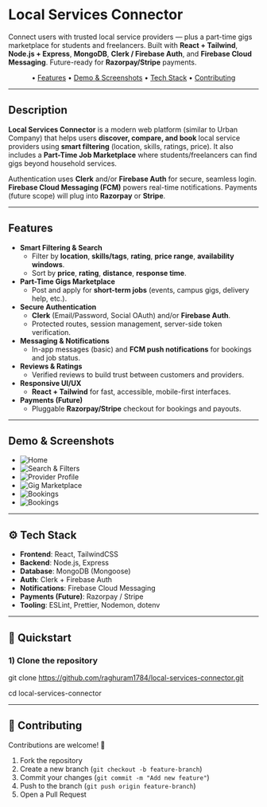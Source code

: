 # Local Services Connector

Connect users with trusted local service providers — plus a part-time gigs marketplace for students and freelancers. Built with **React + Tailwind**, **Node.js + Express**, **MongoDB**, **Clerk / Firebase Auth**, and **Firebase Cloud Messaging**. Future-ready for **Razorpay/Stripe** payments.

<p align="center">
  • <a href="#features">Features</a> •
  <a href="#demo--screenshots">Demo & Screenshots</a> •
  <a href="#tech-stack">Tech Stack</a> •
  <a href="#contributing">Contributing</a> 
</p>

---

## Description

**Local Services Connector** is a modern web platform (similar to Urban Company) that helps users **discover, compare, and book** local service providers using **smart filtering** (location, skills, ratings, price). It also includes a **Part-Time Job Marketplace** where students/freelancers can find gigs beyond household services.

Authentication uses **Clerk** and/or **Firebase Auth** for secure, seamless login. **Firebase Cloud Messaging (FCM)** powers real-time notifications. Payments (future scope) will plug into **Razorpay** or **Stripe**.

---

## Features

- **Smart Filtering & Search**
  - Filter by **location**, **skills/tags**, **rating**, **price range**, **availability windows**.
  - Sort by **price**, **rating**, **distance**, **response time**.
- **Part-Time Gigs Marketplace**
  - Post and apply for **short-term jobs** (events, campus gigs, delivery help, etc.).
- **Secure Authentication**
  - **Clerk** (Email/Password, Social OAuth) and/or **Firebase Auth**.
  - Protected routes, session management, server-side token verification.
- **Messaging & Notifications**
  - In-app messages (basic) and **FCM push notifications** for bookings and job status.
- **Reviews & Ratings**
  - Verified reviews to build trust between customers and providers.
- **Responsive UI/UX**
  - **React + Tailwind** for fast, accessible, mobile-first interfaces.
- **Payments (Future)**
  - Pluggable **Razorpay/Stripe** checkout for bookings and payouts.

---

## Demo & Screenshots

- ![Home](Application-Screenshots/1.png)
- ![Search & Filters](Application-Screenshots/2.png)
- ![Provider Profile](Application-Screenshots/3.png)
- ![Gig Marketplace](Application-Screenshots/4.png)
- ![Bookings](Application-Screenshots/5.png)
- ![Bookings](Application-Screenshots/6.png)

  
---

## ⚙️ Tech Stack

- **Frontend**: React, TailwindCSS  
- **Backend**: Node.js, Express  
- **Database**: MongoDB (Mongoose)  
- **Auth**: Clerk + Firebase Auth  
- **Notifications**: Firebase Cloud Messaging  
- **Payments (Future)**: Razorpay / Stripe  
- **Tooling**: ESLint, Prettier, Nodemon, dotenv  

---


## 🚀 Quickstart

### 1) Clone the repository

git clone https://github.com/raghuram1784/local-services-connector.git

cd local-services-connector

---


## 🤝 Contributing

Contributions are welcome! 🎉  

1. Fork the repository  
2. Create a new branch (`git checkout -b feature-branch`)  
3. Commit your changes (`git commit -m "Add new feature"`)  
4. Push to the branch (`git push origin feature-branch`)  
5. Open a Pull Request  
